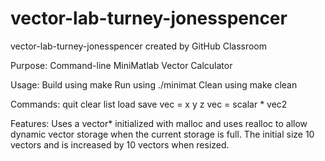 # vector-lab-turney-jonesspencer
vector-lab-turney-jonesspencer created by GitHub Classroom

Purpose: Command-line MiniMatlab Vector Calculator

Usage:
Build using make
Run using ./minimat
Clean using make clean

Commands:
quit
clear
list
load
save
vec = x y z
vec = scalar * vec2

Features:
Uses a vector* initialized with malloc and uses realloc to allow dynamic vector storage
when the current storage is full. The initial size 10 vectors and is increased by 10 vectors when resized.